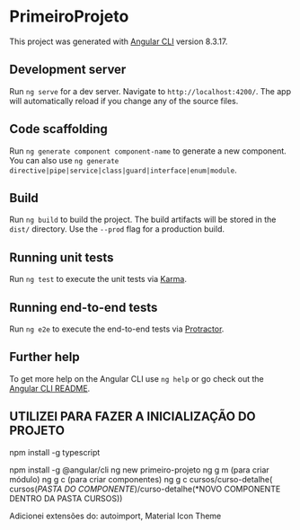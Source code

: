 # PrimeiroProjeto

This project was generated with [Angular CLI](https://github.com/angular/angular-cli) version 8.3.17.

## Development server

Run `ng serve` for a dev server. Navigate to `http://localhost:4200/`. The app will automatically reload if you change any of the source files.

## Code scaffolding

Run `ng generate component component-name` to generate a new component. You can also use `ng generate directive|pipe|service|class|guard|interface|enum|module`.

## Build

Run `ng build` to build the project. The build artifacts will be stored in the `dist/` directory. Use the `--prod` flag for a production build.

## Running unit tests

Run `ng test` to execute the unit tests via [Karma](https://karma-runner.github.io).

## Running end-to-end tests

Run `ng e2e` to execute the end-to-end tests via [Protractor](http://www.protractortest.org/).

## Further help

To get more help on the Angular CLI use `ng help` or go check out the [Angular CLI README](https://github.com/angular/angular-cli/blob/master/README.md).


## UTILIZEI PARA FAZER A INICIALIZAÇÃO DO PROJETO

npm install -g typescript

npm install -g @angular/cli
ng new primeiro-projeto
ng g m (para criar módulo)
ng g c (para criar componentes)
ng g c cursos/curso-detalhe( cursos(*PASTA DO COMPONENTE*)/curso-detalhe(*NOVO COMPONENTE DENTRO DA PASTA CURSOS))

Adicionei extensões do: autoimport, Material Icon Theme
